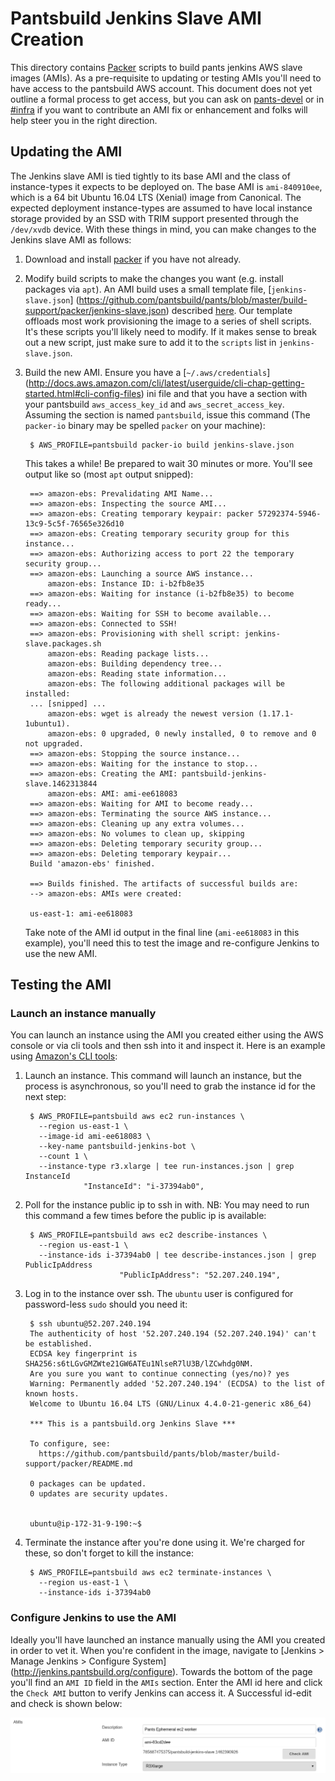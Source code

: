 # Pantsbuild Jenkins Slave AMI Creation

This directory contains [Packer](https://packer.io) scripts to build pants jenkins AWS slave
images (AMIs). As a pre-requisite to updating or testing AMIs you'll need to have access to the
pantsbuild AWS account. This document does not yet outline a formal process to get access, but you
can ask on [pants-devel](https://groups.google.com/forum/#!forum/pants-devel) or in
[#infra](https://pantsbuild.slack.com/messages/infra/) if you want to contribute an AMI fix or
enhancement and folks will help steer you in the right direction.

## Updating the AMI

The Jenkins slave AMI is tied tightly to its base AMI and the class of instance-types it expects to
be deployed on. The base AMI is `ami-840910ee`, which is a 64 bit Ubuntu 16.04 LTS (Xenial) image
from Canonical. The expected deployment instance-types are assumed to have local instance storage
provided by an SSD with TRIM support presented through the `/dev/xvdb` device. With these things in
mind, you can make changes to the Jenkins slave AMI as follows:

1. Download and install [packer](https://www.packer.io/downloads.html) if you have not already.

2. Modify build scripts to make the changes you want (e.g. install packages via `apt`).
    An AMI build uses a small template file, [`jenkins-slave.json`]
    (https://github.com/pantsbuild/pants/blob/master/build-support/packer/jenkins-slave.json)
    described [here](https://www.packer.io/docs/templates/introduction.html). Our template offloads
    most work provisioning the image to a series of shell scripts. It's these scripts you'll likely
    need to modify. If it makes sense to break out a new script, just make sure to add it to the
    `scripts` list in `jenkins-slave.json`.

3. Build the new AMI.
    Ensure you have a [`~/.aws/credentials`]
    (http://docs.aws.amazon.com/cli/latest/userguide/cli-chap-getting-started.html#cli-config-files)
    ini file and that you have a section with your pantsbuild `aws_access_key_id` and
    `aws_secret_access_key`. Assuming the section is named `pantsbuild`, issue this command (The
    `packer-io` binary may be spelled `packer` on your machine):

        $ AWS_PROFILE=pantsbuild packer-io build jenkins-slave.json

    This takes a while! Be prepared to wait 30 minutes or more. You'll see output like so (most
    `apt` output snipped):

        ==> amazon-ebs: Prevalidating AMI Name...
        ==> amazon-ebs: Inspecting the source AMI...
        ==> amazon-ebs: Creating temporary keypair: packer 57292374-5946-13c9-5c5f-76565e326d10
        ==> amazon-ebs: Creating temporary security group for this instance...
        ==> amazon-ebs: Authorizing access to port 22 the temporary security group...
        ==> amazon-ebs: Launching a source AWS instance...
            amazon-ebs: Instance ID: i-b2fb8e35
        ==> amazon-ebs: Waiting for instance (i-b2fb8e35) to become ready...
        ==> amazon-ebs: Waiting for SSH to become available...
        ==> amazon-ebs: Connected to SSH!
        ==> amazon-ebs: Provisioning with shell script: jenkins-slave.packages.sh
            amazon-ebs: Reading package lists...
            amazon-ebs: Building dependency tree...
            amazon-ebs: Reading state information...
            amazon-ebs: The following additional packages will be installed:
        ... [snipped] ...
            amazon-ebs: wget is already the newest version (1.17.1-1ubuntu1).
            amazon-ebs: 0 upgraded, 0 newly installed, 0 to remove and 0 not upgraded.
        ==> amazon-ebs: Stopping the source instance...
        ==> amazon-ebs: Waiting for the instance to stop...
        ==> amazon-ebs: Creating the AMI: pantsbuild-jenkins-slave.1462313844
            amazon-ebs: AMI: ami-ee618083
        ==> amazon-ebs: Waiting for AMI to become ready...
        ==> amazon-ebs: Terminating the source AWS instance...
        ==> amazon-ebs: Cleaning up any extra volumes...
        ==> amazon-ebs: No volumes to clean up, skipping
        ==> amazon-ebs: Deleting temporary security group...
        ==> amazon-ebs: Deleting temporary keypair...
        Build 'amazon-ebs' finished.

        ==> Builds finished. The artifacts of successful builds are:
        --> amazon-ebs: AMIs were created:

        us-east-1: ami-ee618083

    Take note of the AMI id output in the final line (`ami-ee618083` in this example), you'll need
    this to test the image and re-configure Jenkins to use the new AMI.

## Testing the AMI

### Launch an instance manually

You can launch an instance using the AMI you created either using the AWS console or via cli tools
and then ssh into it and inspect it. Here is an example using
[Amazon's CLI tools](https://aws.amazon.com/cli/):

1. Launch an instance.
    This command will launch an instance, but the process is asynchronous, so you'll need to grab
    the instance id for the next step:

        $ AWS_PROFILE=pantsbuild aws ec2 run-instances \
          --region us-east-1 \
          --image-id ami-ee618083 \
          --key-name pantsbuild-jenkins-bot \
          --count 1 \
          --instance-type r3.xlarge | tee run-instances.json | grep InstanceId
                    "InstanceId": "i-37394ab0",

2. Poll for the instance public ip to ssh in with.
    NB: You may need to run this command a few times before the public ip is available:

        $ AWS_PROFILE=pantsbuild aws ec2 describe-instances \
          --region us-east-1 \
          --instance-ids i-37394ab0 | tee describe-instances.json | grep PublicIpAddress
                            "PublicIpAddress": "52.207.240.194",

3. Log in to the instance over ssh.
    The `ubuntu` user is configured for password-less `sudo` should you need it:

        $ ssh ubuntu@52.207.240.194
        The authenticity of host '52.207.240.194 (52.207.240.194)' can't be established.
        ECDSA key fingerprint is SHA256:s6tLGvGMZWte21GW6ATEu1NlseR7lU3B/lZCwhdg0NM.
        Are you sure you want to continue connecting (yes/no)? yes
        Warning: Permanently added '52.207.240.194' (ECDSA) to the list of known hosts.
        Welcome to Ubuntu 16.04 LTS (GNU/Linux 4.4.0-21-generic x86_64)

        *** This is a pantsbuild.org Jenkins Slave ***

        To configure, see:
          https://github.com/pantsbuild/pants/blob/master/build-support/packer/README.md

        0 packages can be updated.
        0 updates are security updates.


        ubuntu@ip-172-31-9-190:~$

4. Terminate the instance after you're done using it.
    We're charged for these, so don't forget to kill the instance:

        $ AWS_PROFILE=pantsbuild aws ec2 terminate-instances \
          --region us-east-1 \
          --instance-ids i-37394ab0

### Configure Jenkins to use the AMI

Ideally you'll have launched an instance manually using the AMI you created in order to vet it.
When you're confident in the image, navigate to [Jenkins > Manage Jenkins > Configure System]
(http://jenkins.pantsbuild.org/configure). Towards the bottom of the page you'll find an `AMI ID`
field in the `AMIs` section. Enter the AMI id here and click the `Check AMI` button to verify
Jenkins can access it. A Successful id-edit and check is shown below:

![image](images/check-ami-success.png)
